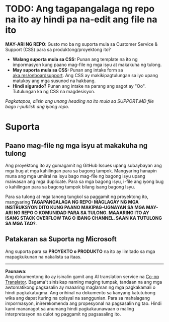 <!--
CO_OP_TRANSLATOR_METADATA:
{
  "original_hash": "b7244261ee19497082edf33bcce64717",
  "translation_date": "2025-09-09T21:08:13+00:00",
  "source_file": "SUPPORT.md",
  "language_code": "tl"
}
-->
# TODO: Ang tagapangalaga ng repo na ito ay hindi pa na-edit ang file na ito

**MAY-ARI NG REPO**: Gusto mo ba ng suporta mula sa Customer Service & Support (CSS) para sa produktong/proyektong ito?

- **Walang suporta mula sa CSS:** Punan ang template na ito ng impormasyon kung paano mag-file ng mga isyu at makakuha ng tulong.
- **May suporta mula sa CSS:** Punan ang intake form sa [aka.ms/onboardsupport](https://aka.ms/onboardsupport). Ang CSS ay makikipagtulungan sa iyo upang matukoy ang mga susunod na hakbang.
- **Hindi sigurado?** Punan ang intake na parang ang sagot ay "Oo". Tutulungan ka ng CSS na magdesisyon.

*Pagkatapos, alisin ang unang heading na ito mula sa SUPPORT.MD file bago i-publish ang iyong repo.*

# Suporta

## Paano mag-file ng mga isyu at makakuha ng tulong  

Ang proyektong ito ay gumagamit ng GitHub Issues upang subaybayan ang mga bug at mga kahilingan para sa bagong tampok. Mangyaring hanapin muna ang mga umiiral na isyu bago mag-file ng bagong isyu upang maiwasan ang mga duplicate. Para sa mga bagong isyu, i-file ang iyong bug o kahilingan para sa bagong tampok bilang isang bagong Isyu.

Para sa tulong at mga tanong tungkol sa paggamit ng proyektong ito, mangyaring **TAGAPANGALAGA NG REPO: MAGLAGAY NG MGA INSTRUKSYON DITO KUNG PAANO MAKIPAG-UGNAYAN SA MGA MAY-ARI NG REPO O KOMUNIDAD PARA SA TULONG. MAAARING ITO AY ISANG STACK OVERFLOW TAG O IBANG CHANNEL. SAAN KA TUTULONG SA MGA TAO?**.

## Patakaran sa Suporta ng Microsoft  

Ang suporta para sa **PROYEKTO o PRODUKTO** na ito ay limitado sa mga mapagkukunan na nakalista sa itaas.

---

**Paunawa**:  
Ang dokumentong ito ay isinalin gamit ang AI translation service na [Co-op Translator](https://github.com/Azure/co-op-translator). Bagama't sinisikap naming maging tumpak, tandaan na ang mga awtomatikong pagsasalin ay maaaring maglaman ng mga pagkakamali o hindi pagkakatugma. Ang orihinal na dokumento sa kanyang katutubong wika ang dapat ituring na opisyal na sanggunian. Para sa mahalagang impormasyon, inirerekomenda ang propesyonal na pagsasalin ng tao. Hindi kami mananagot sa anumang hindi pagkakaunawaan o maling interpretasyon na dulot ng paggamit ng pagsasaling ito.